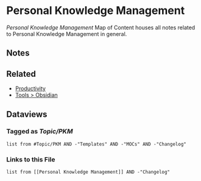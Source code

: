 # Personal Knowledge Management

*Personal Knowledge Management* Map of Content houses all notes related to Personal Knowledge Management in general.

## Notes

## Related

* [Productivity](Productivity.md)
* [Tools > Obsidian](../../3-Resources/Tools/Tools.md#obsidian)

## Dataviews

### Tagged as *Topic/PKM*

````dataview
list from #Topic/PKM AND -"Templates" AND -"MOCs" AND -"Changelog"
````

### Links to this File

````dataview
list from [[Personal Knowledge Management]] AND -"Changelog"
````
